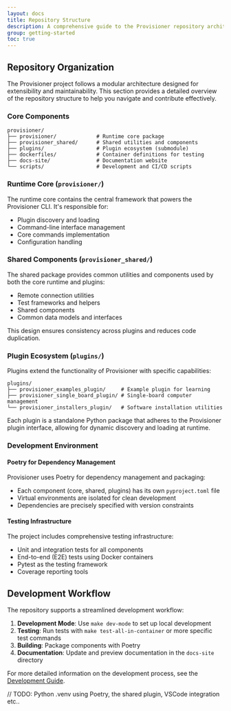 ```yaml
---
layout: docs
title: Repository Structure
description: A comprehensive guide to the Provisioner repository architecture
group: getting-started
toc: true
---
```


## Repository Organization

The Provisioner project follows a modular architecture designed for extensibility and maintainability. This section provides a detailed overview of the repository structure to help you navigate and contribute effectively.

### Core Components

```
provisioner/
├── provisioner/             # Runtime core package
├── provisioner_shared/      # Shared utilities and components
├── plugins/                 # Plugin ecosystem (submodule)
├── dockerfiles/             # Container definitions for testing
├── docs-site/               # Documentation website
└── scripts/                 # Development and CI/CD scripts
```

### Runtime Core (`provisioner/`)

The runtime core contains the central framework that powers the Provisioner CLI. It's responsible for:

- Plugin discovery and loading
- Command-line interface management
- Core commands implementation
- Configuration handling

### Shared Components (`provisioner_shared/`)

The shared package provides common utilities and components used by both the core runtime and plugins:

- Remote connection utilities
- Test frameworks and helpers
- Shared components
- Common data models and interfaces

This design ensures consistency across plugins and reduces code duplication.

### Plugin Ecosystem (`plugins/`)

Plugins extend the functionality of Provisioner with specific capabilities:

```
plugins/
├── provisioner_examples_plugin/     # Example plugin for learning
├── provisioner_single_board_plugin/ # Single-board computer management
└── provisioner_installers_plugin/   # Software installation utilities
```

Each plugin is a standalone Python package that adheres to the Provisioner plugin interface, allowing for dynamic discovery and loading at runtime.

### Development Environment

#### Poetry for Dependency Management

Provisioner uses Poetry for dependency management and packaging:

- Each component (core, shared, plugins) has its own `pyproject.toml` file
- Virtual environments are isolated for clean development
- Dependencies are precisely specified with version constraints

#### Testing Infrastructure

The project includes comprehensive testing infrastructure:

- Unit and integration tests for all components
- End-to-end (E2E) tests using Docker containers
- Pytest as the testing framework
- Coverage reporting tools

## Development Workflow

The repository supports a streamlined development workflow:

1. **Development Mode**: Use `make dev-mode` to set up local development
2. **Testing**: Run tests with `make test-all-in-container` or more specific test commands
3. **Building**: Package components with Poetry
4. **Documentation**: Update and preview documentation in the `docs-site` directory

For more detailed information on the development process, see the [Development Guide](./development.md).

// TODO: Python .venv using Poetry, the shared plugin, VSCode integration etc..